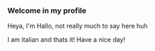 ### Welcome in my profile
Heya, I'm Hallo, not really much to say here huh

I am italian and thats it! Have a nice day!
